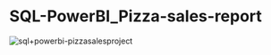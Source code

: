 # SQL-PowerBI_Pizza-sales-report
![sql+powerbi-pizzasalesproject](https://github.com/debojit666/SQL-PowerBI_Pizza-sales-report/assets/7089191/eef3c35b-6e3e-486b-8d24-3eb252c26cbf)

